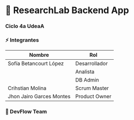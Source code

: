 # :rocket: ResearchLab Backend App

### Ciclo 4a UdeaA

### :zap: Integrantes

| Nombre                   | Rol           |
| ------------------------ | ------------- |
| Sofía Betancourt López   | Desarrollador |
|                          | Analista      |
|                          | DB Admin      |
| Crihstian Molina         | Scrum Master  |
| Jhon Jairo Garces Montes | Product Owner |

### :metal: DevFlow Team

